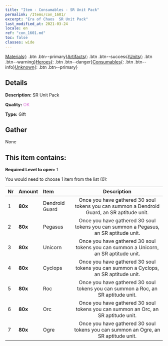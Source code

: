 ```yaml
---
title: "Item - Consumables - SR Unit Pack"
permalink: /Items/con_1601/
excerpt: "Era of Chaos  SR Unit Pack"
last_modified_at: 2021-03-24
locale: en
ref: "con_1601.md"
toc: false
classes: wide
---
```

 [Materials](/Items/){: .btn .btn--primary}[Artifacts](/Items/Artifacts/){: .btn .btn--success}[Units](/Items/Units/){: .btn .btn--warning}[Heroes](/Items/Heroes/){: .btn .btn--danger}[Consumables](/Items/Consumables/){: .btn .btn--info}[Unknown](/Items/Unknown/){: .btn .btn--primary}

## Details
 **Description:** SR Unit Pack

 **Quality:** <span style="color: #DA70D6">OK</span>

 **Type:** Gift

## Gather

  None

## This item contains:

 **Required Level to open:** 1

 You would need to choose 1 item from the list (0):

  | Nr | Amount |     Item    | Description |
  |:---|:-------|:------------|:-----------:|
  | 1 |  **80x** | Dendroid Guard | Once you have gathered 30 soul tokens you can summon a Dendroid Guard, an SR aptitude unit.  | 
  | 2 |  **80x** | Pegasus | Once you have gathered 30 soul tokens you can summon a Pegasus, an SR aptitude unit.  | 
  | 3 |  **80x** | Unicorn | Once you have gathered 30 soul tokens you can summon a Unicorn, an SR aptitude unit.  | 
  | 4 |  **80x** | Cyclops | Once you have gathered 30 soul tokens you can summon a Cyclops, an SR aptitude unit.  | 
  | 5 |  **80x** | Roc | Once you have gathered 30 soul tokens you can summon a Roc, an SR aptitude unit.  | 
  | 6 |  **80x** | Orc | Once you have gathered 30 soul tokens you can summon an Orc, an SR aptitude unit.  | 
  | 7 |  **80x** | Ogre | Once you have gathered 30 soul tokens you can summon an Ogre, an SR aptitude unit.  | 
